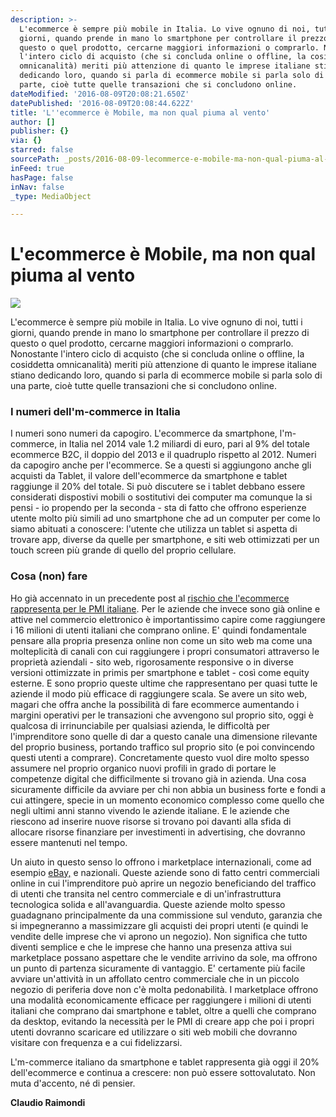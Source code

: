 ```yaml
---
description: >-
  L'ecommerce è sempre più mobile in Italia. Lo vive ognuno di noi, tutti i
  giorni, quando prende in mano lo smartphone per controllare il prezzo di
  questo o quel prodotto, cercarne maggiori informazioni o comprarlo. Nonostante
  l'intero ciclo di acquisto (che si concluda online o offline, la cosiddetta
  omnicanalità) meriti più attenzione di quanto le imprese italiane stiano
  dedicando loro, quando si parla di ecommerce mobile si parla solo di una
  parte, cioè tutte quelle transazioni che si concludono online.
dateModified: '2016-08-09T20:08:21.650Z'
datePublished: '2016-08-09T20:08:44.622Z'
title: 'L''ecommerce è Mobile, ma non qual piuma al vento'
author: []
publisher: {}
via: {}
starred: false
sourcePath: _posts/2016-08-09-lecommerce-e-mobile-ma-non-qual-piuma-al-vento.md
inFeed: true
hasPage: false
inNav: false
_type: MediaObject

---
```

# L'ecommerce è Mobile, ma non qual piuma al vento
![](https://the-grid-user-content.s3-us-west-2.amazonaws.com/cf21896d-6a1c-42e9-abb6-1562df902ea5.jpg)

L'ecommerce è sempre più mobile in Italia. Lo vive ognuno di noi, tutti i giorni, quando prende in mano lo smartphone per controllare il prezzo di questo o quel prodotto, cercarne maggiori informazioni o comprarlo. Nonostante l'intero ciclo di acquisto (che si concluda online o offline, la cosiddetta omnicanalità) meriti più attenzione di quanto le imprese italiane stiano dedicando loro, quando si parla di ecommerce mobile si parla solo di una parte, cioè tutte quelle transazioni che si concludono online.

### I numeri dell'm-commerce in Italia

I numeri sono numeri da capogiro. L'ecommerce da smartphone, l'm-commerce, in Italia nel 2014 vale 1.2 miliardi di euro, pari al 9% del totale ecommerce B2C, il doppio del 2013 e il quadruplo rispetto al 2012\. Numeri da capogiro anche per l'ecommerce. Se a questi si aggiungono anche gli acquisti da Tablet, il valore dell'ecommerce da smartphone e tablet raggiunge il 20% del totale. Si può discutere se i tablet debbano essere considerati dispostivi mobili o sostitutivi dei computer ma comunque la si pensi - io propendo per la seconda - sta di fatto che offrono esperienze utente molto più simili ad uno smartphone che ad un computer per come lo siamo abituati a conoscere: l'utente che utilizza un tablet si aspetta di trovare app, diverse da quelle per smartphone, e siti web ottimizzati per un touch screen più grande di quello del proprio cellulare.

### Cosa (non) fare

Ho già accennato in un precedente post al [rischio che l'ecommerce rappresenta per le PMI italiane][0]. Per le aziende che invece sono già online e attive nel commercio elettronico è importantissimo capire come raggiungere i 16 milioni di utenti italiani che comprano online. E' quindi fondamentale pensare alla propria presenza online non come un sito web ma come una molteplicità di canali con cui raggiungere i propri consumatori attraverso le proprietà aziendali - sito web, rigorosamente responsive o in diverse versioni ottimizzate in primis per smartphone e tablet - così come equity esterne. E sono proprio queste ultime che rappresentano per quasi tutte le aziende il modo più efficace di raggiungere scala. Se avere un sito web, magari che offra anche la possibilità di fare ecommerce aumentando i margini operativi per le transazioni che avvengono sul proprio sito, oggi è qualcosa di irrinunciabile per qualsiasi azienda, le difficoltà per l'imprenditore sono quelle di dar a questo canale una dimensione rilevante del proprio business, portando traffico sul proprio sito (e poi convincendo questi utenti a comprare). Concretamente questo vuol dire molto spesso assumere nel proprio organico nuovi profili in grado di portare le competenze digital che difficilmente si trovano già in azienda. Una cosa sicuramente difficile da avviare per chi non abbia un business forte e fondi a cui attingere, specie in un momento economico complesso come quello che negli ultimi anni stanno vivendo le aziende italiane. E le aziende che riescono ad inserire nuove risorse si trovano poi davanti alla sfida di allocare risorse finanziare per investimenti in advertising, che dovranno essere mantenuti nel tempo.

Un aiuto in questo senso lo offrono i marketplace internazionali, come ad esempio [eBay,][1] e nazionali. Queste aziende sono di fatto centri commerciali online in cui l'imprenditore può aprire un negozio beneficiando del traffico di utenti che transita nel centro commerciale e di un'infrastruttura tecnologica solida e all'avanguardia. Queste aziende molto spesso guadagnano principalmente da una commissione sul venduto, garanzia che si impegneranno a massimizzare gli acquisti dei propri utenti (e quindi le vendite delle imprese che vi aprono un negozio). Non significa che tutto diventi semplice e che le imprese che hanno una presenza attiva sui marketplace possano aspettare che le vendite arrivino da sole, ma offrono un punto di partenza sicuramente di vantaggio. E' certamente più facile avviare un'attività in un affollato centro commerciale che in un piccolo negozio di periferia dove non c'è molta pedonabilità. I marketplace offrono una modalità economicamente efficace per raggiungere i milioni di utenti italiani che comprano dai smartphone e tablet, oltre a quelli che comprano da desktop, evitando la necessità per le PMI di creare app che poi i propri utenti dovranno scaricare ed utilizzare o siti web mobili che dovranno visitare con frequenza e a cui fidelizzarsi.

L'm-commerce italiano da smartphone e tablet rappresenta già oggi il 20% dell'ecommerce e continua a crescere: non può essere sottovalutato. Non muta d'accento, né di pensier.

**Claudio Raimondi**

[0]: http://raimondi.link/1wSE4Zc
[1]: http://raimondi.link/1AXaEu3